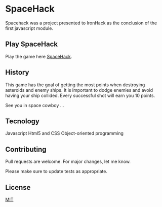 # SpaceHack

Spacehack was a project presented to IronHack as the conclusion of the first javascript module.

## Play SpaceHack

Play the game here [SpaceHack](https://kellyjoany.github.io/SpaceHack/index.html).

## History

This game has the goal of getting the most points when destroying asteroids and enemy ships. It is important to dodge enemies and avoid having your ship collided. Every successful shot will earn you 10 points.

See you in space cowboy ...

## Tecnology

Javascript
Html5 and CSS
Object-oriented programming

## Contributing
Pull requests are welcome. For major changes, let me know.

Please make sure to update tests as appropriate.

## License
[MIT](https://choosealicense.com/licenses/mit/)
